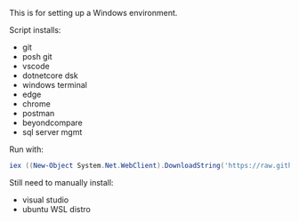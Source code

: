 This is for setting up a Windows environment.

Script installs:
- git
- posh git
- vscode
- dotnetcore dsk
- windows terminal
- edge
- chrome
- postman
- beyondcompare
- sql server mgmt  

Run with:

```powershell
iex ((New-Object System.Net.WebClient).DownloadString('https://raw.githubusercontent.com/s-a-j/system-init/master/windows/setup.ps1'))  
```  

Still need to manually install:
- visual studio
- ubuntu WSL distro